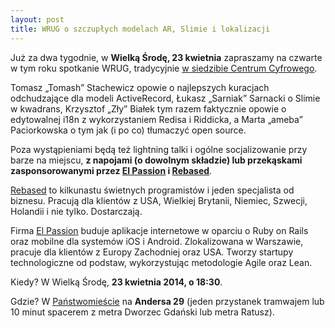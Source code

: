 ```yaml
---
layout: post
title: WRUG o szczupłych modelach AR, Slimie i lokalizacji
---
```


Już za dwa tygodnie, w **Wielką Środę, 23 kwietnia**
zapraszamy na czwarte w tym roku spotkanie WRUG, tradycyjnie
[w siedzibie Centrum Cyfrowego](http://panstwomiasto.pl).

Tomasz „Tomash” Stachewicz opowie o najlepszych kuracjach
odchudzające dla modeli ActiveRecord, Łukasz „Sarniak” Sarnacki
o Slimie w kwadrans, Krzysztof „Zły” Białek tym razem faktycznie
opowie o edytowalnej i18n z wykorzystaniem Redisa i Riddicka,
a Marta „ameba” Paciorkowska o tym jak (i po co) tłumaczyć open source.

Poza wystąpieniami będą też lightning talki i ogólne socjalizowanie przy
barze na miejscu, **z napojami (o dowolnym składzie) lub przekąskami
zasponsorowanymi przez [El Passion](http://www.elpassion.com)
i [Rebased](http://rebased.pl)**.

[Rebased](http://rebased.pl) to kilkunastu świetnych programistów
i jeden specjalista od biznesu. Pracują dla klientów z USA, Wielkiej
Brytanii, Niemiec, Szwecji, Holandii i nie tylko. Dostarczają.

Firma [El Passion](http://www.elpassion.com) buduje aplikacje
internetowe w oparciu o Ruby on Rails oraz mobilne dla systemów
iOS i Android. Zlokalizowana w Warszawie, pracuje dla klientów
z Europy Zachodniej oraz USA. Tworzy startupy technologiczne od
podstaw, wykorzystując metodologie Agile oraz Lean.

Kiedy? W Wielką Środę, **23 kwietnia 2014, o 18:30**.

Gdzie? W [Państwomieście](http://panstwomiasto.pl) na
**Andersa 29** (jeden przystanek tramwajem lub 10 minut
spacerem z metra Dworzec Gdański lub metra Ratusz).
